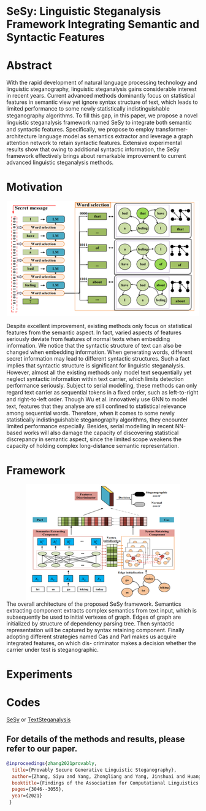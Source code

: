 # SeSy: Linguistic Steganalysis Framework Integrating Semantic and Syntactic Features

# Abstract
With the rapid development of natural language
processing technology and linguistic steganography, linguistic
steganalysis gains considerable interest in recent years. Current
advanced methods dominantly focus on statistical features in
semantic view yet ignore syntax structure of text, which leads to
limited performance to some newly statistically indistinguishable
steganography algorithms. To ﬁll this gap, in this paper, we
propose a novel linguistic steganalysis framework named SeSy to
integrate both semantic and syntactic features. Speciﬁcally, we
propose to employ transformer-architecture language model as
semantics extractor and leverage a graph attention network to
retain syntactic features. Extensive experimental results show that
owing to additional syntactic information, the SeSy framework
effectively brings about remarkable improvement to current
advanced linguistic steganalysis methods.

# Motivation
<div align=center><img src=https://github.com/YangzlTHU/Linguistic-Steganography-and-Steganalysis/blob/master/Steganalysis/pics/sesy.jpg  width="500" height="300"></div>

  Despite excellent improvement, existing methods only focus
on statistical features from the semantic aspect. In fact, varied
aspects of features seriously deviate from features of normal
texts when embedding information. We notice that the syntactic structure of text can also be changed when embedding
information. When generating words,
different secret information may lead to different syntactic
structures. Such a fact implies that syntactic structure is
signiﬁcant for linguistic steganalysis. However, almost all the
existing methods only model text sequentially yet neglect
syntactic information within text carrier, which limits detection
performance seriously. Subject to serial modelling, these methods can only regard text carrier as sequential tokens in a ﬁxed
order, such as left-to-right and right-to-left order. Though Wu
et al.  innovatively use GNN to model text, features that
they analyse are still conﬁned to statistical relevance among
sequential words. Therefore, when it comes to some newly
statistically indistinguishable steganography algorithms,
they encounter limited performance especially. Besides, serial
modelling in recent NN-based works will also
damage the capacity of discovering statistical discrepancy in
semantic aspect, since the limited scope weakens the capacity
of holding complex long-distance semantic representation.

# Framework
<div align=center><img src=https://github.com/YangzlTHU/Linguistic-Steganography-and-Steganalysis/blob/master/Steganalysis/pics/sesy2.jpg  width="400" height="300"></div>
The overall architecture of the proposed SeSy framework. Semantics
extracting component extracts complex semantics from text input, which is
subsequently be used to initial vertexes of graph. Edges of graph are initialized
by structure of dependency parsing tree. Then syntactic representation will be
captured by syntax retaining component. Finally adopting different strategies
named Cas and Parl makes us acquire integrated features, on which dis-
criminator makes a decision whether the carrier under test is steganographic.

# Experiments



# Codes
[SeSy](https://github.com/yjs1224/SeSy) or [TextSteganalysis](https://github.com/yjs1224/TextSteganalysis)

## For details of the methods and results, please refer to our paper.

```bibtex 
@inproceedings{zhang2021provably,
  title={Provably Secure Generative Linguistic Steganography},
  author={Zhang, Siyu and Yang, Zhongliang and Yang, Jinshuai and Huang, Yongfeng}, 
  booktitle={Findings of the Association for Computational Linguistics: ACL-IJCNLP 2021},
  pages={3046--3055}, 
  year={2021}
 }
```
